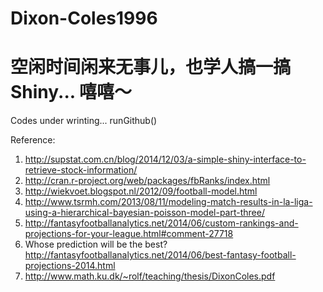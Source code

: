Dixon-Coles1996
========================================================
# 空闲时间闲来无事儿，也学人搞一搞Shiny... 嘻嘻～
Codes under wrinting...
runGithub()



Reference:
1) http://supstat.com.cn/blog/2014/12/03/a-simple-shiny-interface-to-retrieve-stock-information/
2) http://cran.r-project.org/web/packages/fbRanks/index.html
3) http://wiekvoet.blogspot.nl/2012/09/football-model.html
4) http://www.tsrmh.com/2013/08/11/modeling-match-results-in-la-liga-using-a-hierarchical-bayesian-poisson-model-part-three/
5) http://fantasyfootballanalytics.net/2014/06/custom-rankings-and-projections-for-your-league.html#comment-27718
6) Whose prediction will be the best? http://fantasyfootballanalytics.net/2014/06/best-fantasy-football-projections-2014.html
7) http://www.math.ku.dk/~rolf/teaching/thesis/DixonColes.pdf
